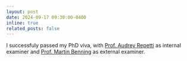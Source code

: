 ```yaml
---
layout: post
date: 2024-09-17 09:30:00-0400
inline: true
related_posts: false
---
```


I successfuly passed my PhD viva, with [Prof. Audrey Repetti](https://researchportal.hw.ac.uk/en/persons/audrey-repetti) as internal examiner and  [Prof. Martin Benning](https://profiles.ucl.ac.uk/95169-martin-benning/about) as external examiner.
